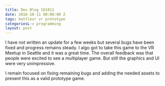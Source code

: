```yaml
---
title: Dev Blog 161011
date: 2016-10-11 00:00:00 Z
tags: battlevr vr prototype
categoriesL-: programming
layout: post
---
```


I have not written an update for a few weeks but several bugs have been fixed and progress remains steady. I algo got to take this game to the VR Meetup in Seattle and it was a great time. The overall feedback was that people were excited to see a multiplayer game. But still the graphics and UI were very unimpressive. 

I remain focused on fixing remaining bugs and adding the needed assets to present this as a valid prototype game.
